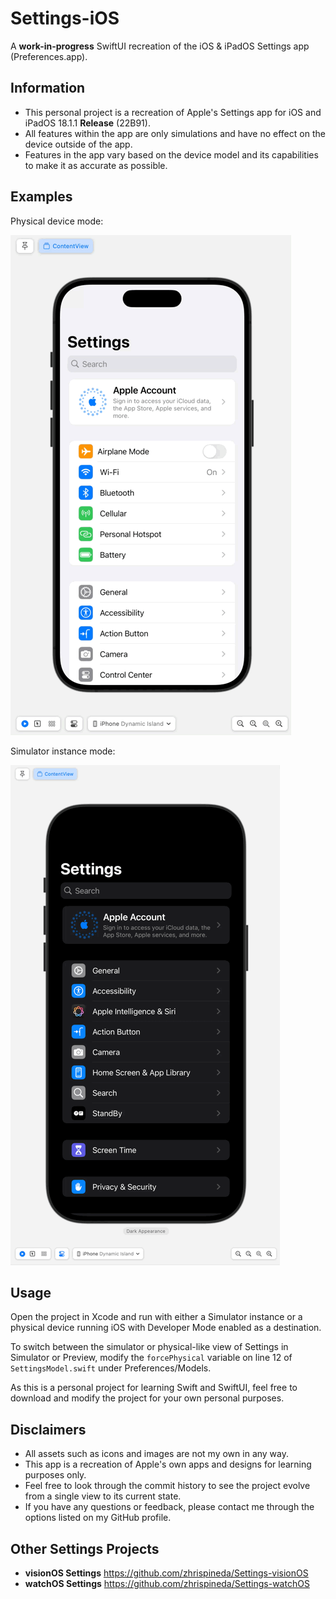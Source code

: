 # Settings-iOS
A **work-in-progress** SwiftUI recreation of the iOS & iPadOS Settings app (Preferences.app).

## Information
- This personal project is a recreation of Apple's Settings app for iOS and iPadOS 18.1.1 **Release** (22B91).
- All features within the app are only simulations and have no effect on the device outside of the app.
- Features in the app vary based on the device model and its capabilities to make it as accurate as possible.

## Examples
Physical device mode:

![A GIF displaying the project‘s Settings app on different devices including a Dynamic Island iPhone, iPhone with Touch ID, and an 11-inch iPad. It is similar to the Settings layout of a physical device.](Assets/SettingsPhysical.gif)

Simulator instance mode:

![A GIF displaying the project‘s Settings app on different devices including a Dynamic Island iPhone, iPhone with Touch ID, and an 11-inch iPad. It is similar to the Settings layout of a Simulator instance.](Assets/SettingsSimulator.gif)

## Usage
Open the project in Xcode and run with either a Simulator instance or a physical device running iOS with Developer Mode enabled as a destination.

To switch between the simulator or physical-like view of Settings in Simulator or Preview, modify the `forcePhysical` variable on line 12 of `SettingsModel.swift` under Preferences/Models.

As this is a personal project for learning Swift and SwiftUI, feel free to download and modify the project for your own personal purposes.

## Disclaimers
- All assets such as icons and images are not my own in any way.
- This app is a recreation of Apple's own apps and designs for learning purposes only.
- Feel free to look through the commit history to see the project evolve from a single view to its current state.
- If you have any questions or feedback, please contact me through the options listed on my GitHub profile.

## Other Settings Projects
- **visionOS Settings** https://github.com/zhrispineda/Settings-visionOS
- **watchOS Settings** https://github.com/zhrispineda/Settings-watchOS
